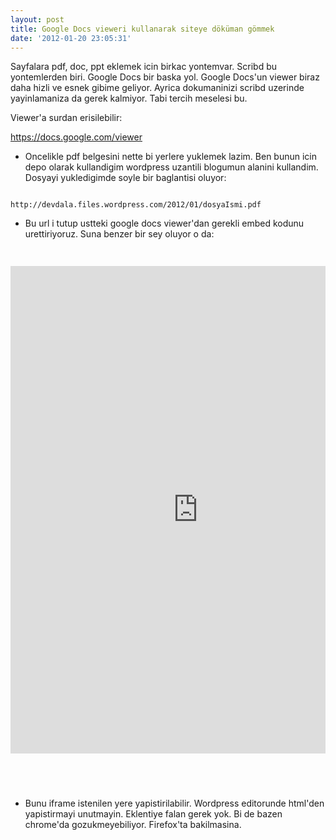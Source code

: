 ```yaml
---
layout: post
title: Google Docs vieweri kullanarak siteye döküman gömmek
date: '2012-01-20 23:05:31'
---
```


Sayfalara pdf, doc, ppt eklemek icin birkac yontemvar. Scribd bu yontemlerden biri. Google Docs bir baska yol. Google Docs'un viewer biraz daha hizli ve esnek gibime geliyor. Ayrica dokumaninizi scribd uzerinde yayinlamaniza da gerek kalmiyor. Tabi tercih meselesi bu.

Viewer'a surdan erisilebilir:

<a href="https://docs.google.com/viewer">https://docs.google.com/viewer</a>
<ul>
	<li>Oncelikle pdf belgesini nette bi yerlere yuklemek lazim. Ben bunun icin depo olarak kullandigim wordpress uzantili blogumun alanini kullandim. Dosyayi yukledigimde soyle bir baglantisi oluyor:</li>
</ul>
<code>
http://devdala.files.wordpress.com/2012/01/dosyaIsmi.pdf
</code>
<ul>
	<li>Bu url i tutup ustteki google docs viewer'dan gerekli embed kodunu urettiriyoruz. Suna benzer bir sey oluyor o da:</li>
</ul>
&nbsp;

<code>
<pre lang="html4strict">
<iframe style="border: none;" src="http://docs.google.com/viewer?url=http%3A%2F%2Fdevdala.files.wordpress.com%2F2012%2F01%2FdosyaIsmi.pdf&amp;embedded=true" width="600" height="780">
</iframe>
</pre>
</code>

&nbsp;
<ul>
	<li>Bunu iframe istenilen yere yapistirilabilir. Wordpress editorunde html'den yapistirmayi unutmayin. Eklentiye falan gerek yok. Bi de bazen chrome'da gozukmeyebiliyor. Firefox'ta bakilmasina.</li>
</ul>